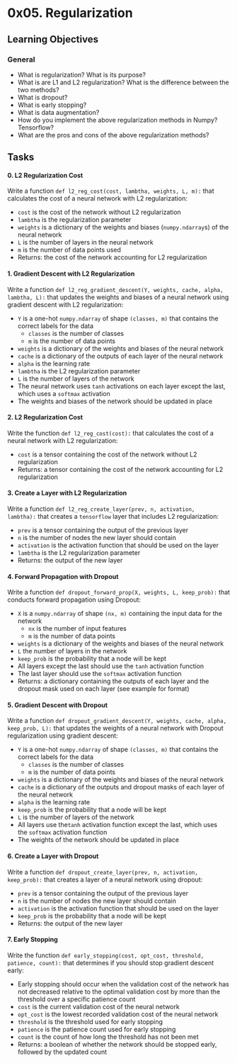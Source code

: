 0x05. Regularization
====================

Learning Objectives
-------------------

### General

-   What is regularization? What is its purpose?
-   What is are L1 and L2 regularization? What is the difference between the two methods?
-   What is dropout?
-   What is early stopping?
-   What is data augmentation?
-   How do you implement the above regularization methods in Numpy? Tensorflow?
-   What are the pros and cons of the above regularization methods?

Tasks
-----

#### 0\. L2 Regularization Cost

Write a function `def l2_reg_cost(cost, lambtha, weights, L, m):` that calculates the cost of a neural network with L2 regularization:

-   `cost` is the cost of the network without L2 regularization
-   `lambtha` is the regularization parameter
-   `weights` is a dictionary of the weights and biases (`numpy.ndarray`s) of the neural network
-   `L` is the number of layers in the neural network
-   `m` is the number of data points used
-   Returns: the cost of the network accounting for L2 regularization

#### 1\. Gradient Descent with L2 Regularization

Write a function `def l2_reg_gradient_descent(Y, weights, cache, alpha, lambtha, L):` that updates the weights and biases of a neural network using gradient descent with L2 regularization:

-   `Y` is a one-hot `numpy.ndarray` of shape `(classes, m)` that contains the correct labels for the data
    -   `classes` is the number of classes
    -   `m` is the number of data points
-   `weights` is a dictionary of the weights and biases of the neural network
-   `cache` is a dictionary of the outputs of each layer of the neural network
-   `alpha` is the learning rate
-   `lambtha` is the L2 regularization parameter
-   `L` is the number of layers of the network
-   The neural network uses `tanh` activations on each layer except the last, which uses a `softmax` activation
-   The weights and biases of the network should be updated in place

#### 2\. L2 Regularization Cost

Write the function `def l2_reg_cost(cost):` that calculates the cost of a neural network with L2 regularization:

-   `cost` is a tensor containing the cost of the network without L2 regularization
-   Returns: a tensor containing the cost of the network accounting for L2 regularization

#### 3\. Create a Layer with L2 Regularization

Write a function `def l2_reg_create_layer(prev, n, activation, lambtha):` that creates a `tensorflow` layer that includes L2 regularization:

-   `prev` is a tensor containing the output of the previous layer
-   `n` is the number of nodes the new layer should contain
-   `activation` is the activation function that should be used on the layer
-   `lambtha` is the L2 regularization parameter
-   Returns: the output of the new layer

#### 4\. Forward Propagation with Dropout

Write a function `def dropout_forward_prop(X, weights, L, keep_prob):` that conducts forward propagation using Dropout:

-   `X` is a `numpy.ndarray` of shape `(nx, m)` containing the input data for the network
    -   `nx` is the number of input features
    -   `m` is the number of data points
-   `weights` is a dictionary of the weights and biases of the neural network
-   `L` the number of layers in the network
-   `keep_prob` is the probability that a node will be kept
-   All layers except the last should use the `tanh` activation function
-   The last layer should use the `softmax` activation function
-   Returns: a dictionary containing the outputs of each layer and the dropout mask used on each layer (see example for format)

#### 5\. Gradient Descent with Dropout

Write a function `def dropout_gradient_descent(Y, weights, cache, alpha, keep_prob, L):` that updates the weights of a neural network with Dropout regularization using gradient descent:

-   `Y` is a one-hot `numpy.ndarray` of shape `(classes, m)` that contains the correct labels for the data
    -   `classes` is the number of classes
    -   `m` is the number of data points
-   `weights` is a dictionary of the weights and biases of the neural network
-   `cache` is a dictionary of the outputs and dropout masks of each layer of the neural network
-   `alpha` is the learning rate
-   `keep_prob` is the probability that a node will be kept
-   `L` is the number of layers of the network
-   All layers use the`tanh` activation function except the last, which uses the `softmax` activation function
-   The weights of the network should be updated in place

#### 6\. Create a Layer with Dropout

Write a function `def dropout_create_layer(prev, n, activation, keep_prob):` that creates a layer of a neural network using dropout:

-   `prev` is a tensor containing the output of the previous layer
-   `n` is the number of nodes the new layer should contain
-   `activation` is the activation function that should be used on the layer
-   `keep_prob` is the probability that a node will be kept
-   Returns: the output of the new layer

#### 7\. Early Stopping

Write the function `def early_stopping(cost, opt_cost, threshold, patience, count):` that determines if you should stop gradient descent early:

-   Early stopping should occur when the validation cost of the network has not decreased relative to the optimal validation cost by more than the threshold over a specific patience count
-   `cost` is the current validation cost of the neural network
-   `opt_cost` is the lowest recorded validation cost of the neural network
-   `threshold` is the threshold used for early stopping
-   `patience` is the patience count used for early stopping
-   `count` is the count of how long the threshold has not been met
-   Returns: a boolean of whether the network should be stopped early, followed by the updated count
